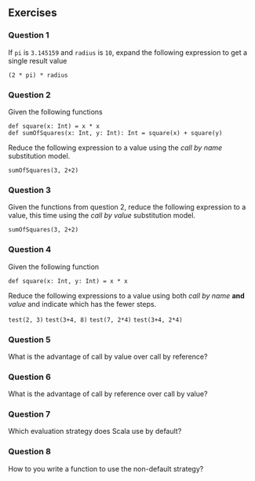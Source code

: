 ## Exercises

### Question 1

If `pi` is `3.145159` and `radius` is `10`, expand the following expression to get a single result value

    (2 * pi) * radius


### Question 2

Given the following functions

    def square(x: Int) = x * x
    def sumOfSquares(x: Int, y: Int): Int = square(x) + square(y)


Reduce the following expression to a value using the *call by name* substitution model.

    sumOfSquares(3, 2+2)


### Question 3

Given the functions from question 2, reduce the following expression to a value, this time using the *call by value* substitution model.

    sumOfSquares(3, 2+2)


### Question 4

Given the following function

    def square(x: Int, y: Int) = x * x

Reduce the following expressions to a value using both *call by name* **and** *value* and indicate which has the fewer steps.

`test(2, 3)`
`test(3+4, 8)`
`test(7, 2*4)`
`test(3+4, 2*4)`

### Question 5

What is the advantage of call by value over call by reference?


### Question 6

What is the advantage of call by reference over call by value?


### Question 7

Which evaluation strategy does Scala use by default?


### Question 8

How to you write a function to use the non-default strategy?




